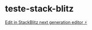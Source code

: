 # teste-stack-blitz

[Edit in StackBlitz next generation editor ⚡️](https://stackblitz.com/~/github.com/joelmodev/teste-stack-blitz)
